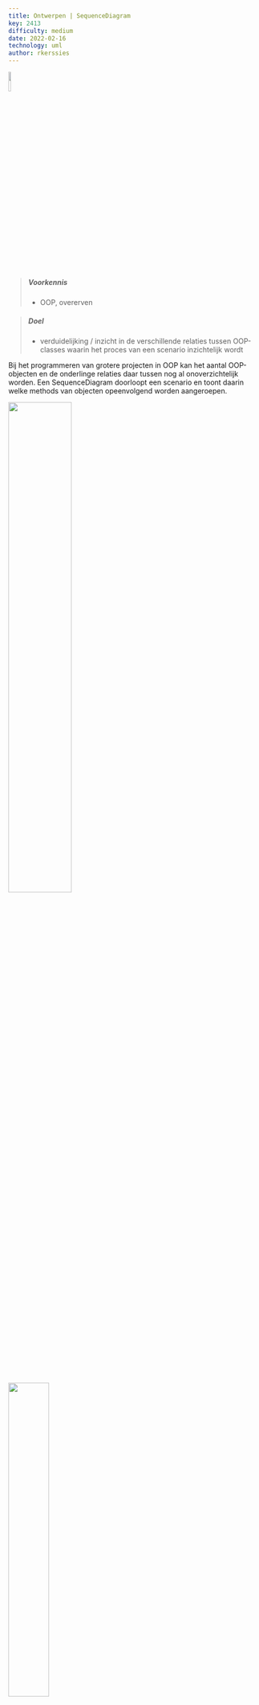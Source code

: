 ```yaml
---
title: Ontwerpen | SequenceDiagram
key: 2413
difficulty: medium
date: 2022-02-16
technology: uml
author: rkerssies
---
```


<img src="{{ '/_assets/themas/diagram.png'  }}" style="width:10%;">

> ##### Voorkennis
> * OOP, overerven

> ##### Doel
> * verduidelijking / inzicht in de verschillende relaties tussen OOP-classes waarin 
 het proces van een scenario inzichtelijk wordt 

Bij het programmeren van grotere projecten in OOP kan het aantal OOP-objecten en de onderlinge relaties daar tussen
nog al onoverzichtelijk worden. Een SequenceDiagram doorloopt een scenario en toont daarin welke methods van objecten
opeenvolgend worden aangeroepen.

<img src="{{ '/_assets/themas/uml-sequence-example.png'  }}" style="width:50%;"><br> 
<img src="{{ '/_assets/themas/Sequence-diagram-of-data-exchange-between-data-owner-and-data-consumer.png'  }}" style="width:40%;">


## Opdracht
SequenceDiagrammen zijn onder andere te maken met [LucidChart]({{ 'https://lucid.app/nl/users/registerLevel?anonId=0.0fa5251918635719ec0&sessionDate=2023-02-09T09%3A33%3A23.631Z&sessionId=0.587259fc18635719ec1'  }}).
Na het installeren kan je een student-licence van de frontend-docent ontvangen.

Maak SequenceDiagrammen vooraf bij het opstarten van elk toekomstig project, waarin afstemming met mede-developers nodig is.
Tijdens het project is het verstandig om SequenceDiagrammen bij te werken en bij het opleveren samen met alle ander projectdocumentatie te archiveren.
Details over SequenceDiagrammen zijn te vinden op how to: [SequenceDiagram]({{ 'https://www.lucidchart.com/pages/uml-sequence-diagram'  }})
en [SequenceDiagram explained]({{ 'https://www.lucidchart.com/pages/uml-sequence-diagram'  }})of
[SequenceDiagram explained 2]({{ 'https://www.archimetric.com/what-is-sequence-diagram/'  }})

<br><br>
NB: Wireframes vallen onder [UML]({{ 'https://www.lucidchart.com/pages/nl/wat-is-unified-modeling-language'  }})-bibliotheek.<br>
<img src="{{ '/_assets/themas/UML_diagram.png'  }}" style="width:60%;">

> ##### Op te leveren
> * een SequenceDiagram maken van een (complex) stukje programmeerwerk, voordat er wordt geprogrammeerd
> * SequenceDiagrammen maken bij elk (complex) proces tussen verschillende objecten en methods 
> * SequenceDiagrammen en ontwerp koppelen aan project-data/archiveren
